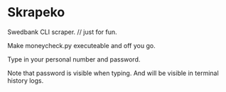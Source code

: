 Skrapeko
========

Swedbank CLI scraper. // just for fun. 


Make moneycheck.py executeable and off you go.

Type in your personal number and password.

Note that password is visible when typing. And will be visible in terminal history logs.

